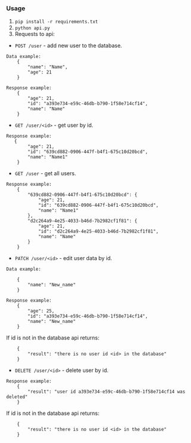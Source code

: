 ### Usage

1) `pip install -r requirements.txt`
2) `python api.py`
3) Requests to api:

- `POST /user` - add new user to the database.
```
Data example:
    { 
        "name": "Name",
        "age": 21
    }

Response example:
    {
        "age": 21,
        "id": "a393e734-e59c-46db-b790-1f58e714cf14",
        "name": "Name"
    }
```

-  `GET /user/<id>` - get user by id.
```
Response example:
   {
        "age": 21,
        "id": "639cd882-0906-447f-b4f1-675c10d20bcd",
        "name": "Name1"
    }
```

- `GET /user` - get all users.
```
Response example:
    {
        "639cd882-0906-447f-b4f1-675c10d20bcd": {
            "age": 21,
            "id": "639cd882-0906-447f-b4f1-675c10d20bcd",
            "name": "Name1"
        },
        "d2c264a9-4e25-4033-b46d-7b2982cf1f81": {
            "age": 21,
            "id": "d2c264a9-4e25-4033-b46d-7b2982cf1f81",
            "name": "Name"
        }
    }
```
- `PATCH /user/<id>` - edit user data by id.
```
Data example:

    { 
        "name": "New_name"
    }

Response example:
    {
        "age": 25,
        "id": "a393e734-e59c-46db-b790-1f58e714cf14",
        "name": "New_name"
    }
```
If id is not in the database api returns:
```
    {
        "result": "there is no user id <id> in the database"
    }
```
- `DELETE /user/<id>` - delete user by id.
```
Response example:
    {
        "result": "user id a393e734-e59c-46db-b790-1f58e714cf14 was deleted"
    }
```
If id is not in the database api returns:
```
    {
        "result": "there is no user id <id> in the database"
    }
```
